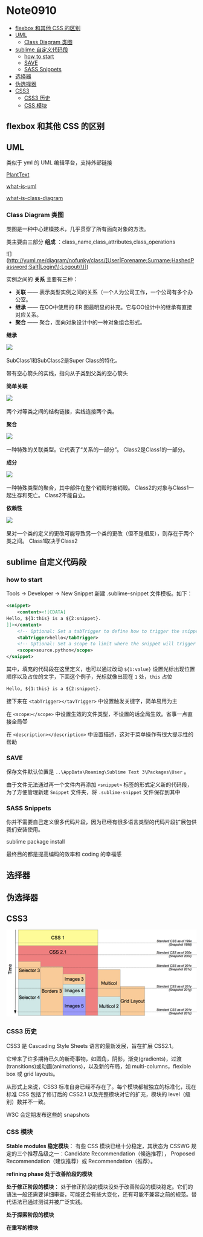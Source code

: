 # Note0910


<!-- MarkdownTOC -->

- [flexbox 和其他 CSS 的区别](#flexbox-和其他-css-的区别)
- [UML](#uml)
    - [Class Diagram 类图](#class-diagram-类图)
- [sublime 自定义代码段](#sublime-自定义代码段)
    - [how to start](#how-to-start)
    - [SAVE](#save)
    - [SASS Snippets](#sass-snippets)
- [选择器](#选择器)
- [伪选择器](#伪选择器)
- [CSS3](#css3)
    - [CSS3 历史](#css3-历史)
    - [CSS 模块](#css-模块)

<!-- /MarkdownTOC -->


## flexbox 和其他 CSS 的区别


## UML

类似于 yml 的 UML 编辑平台，支持外部链接

[PlantText](https://www.planttext.com/)

[what-is-uml](https://www.visual-paradigm.com/guide/uml-unified-modeling-language/what-is-uml/)

[what-is-class-diagram](https://www.visual-paradigm.com/guide/uml-unified-modeling-language/what-is-class-diagram/)

###  Class Diagram 类图

类图是一种中心建模技术，几乎贯穿了所有面向对象的方法。

类主要由三部分 __组成__ ：class_name,class_attributes,class_operations

![](http://yuml.me/diagram/nofunky/class/[User|Forename;Surname;HashedPassword;Salt|Login(\);Logout(\)])

实例之间的 __关系__ 主要有三种：

- __关联__ —— 表示类型实例之间的关系（一个人为公司工作，一个公司有多个办公室。
- __继承__ —— 在OO中使用的 ER 图最明显的补充。它与OO设计中的继承有直接对应关系。
- __聚合__ —— 聚合，面向对象设计中的一种对象组合形式。


__继承__

![](http://yuml.me/diagram/nofunky/class/[superClass|]^[subClass1|],[superClass|]^[subClass2|])

SubClass1和SubClass2是Super Class的特化。

带有空心箭头的实线，指向从子类到父类的空心箭头

__简单关联__

![](http://yuml.me/diagram/nofunky/class/[class1|]-[class2|])

两个对等类之间的结构链接，实线连接两个类。

__聚合__

![](http://yuml.me/diagram/nofunky/class/[class1|]1<>-*[class2|])

一种特殊的关联类型。它代表了“关系的一部分”。
Class2是Class1的一部分。

__成分__

![](http://yuml.me/diagram/nofunky/class/[class1|]1++-*[class2|])

一种特殊类型的聚合，其中部件在整个销毁时被销毁。
Class2的对象与Class1一起生存和死亡。
Class2不能自立。

__依赖性__

![](http://yuml.me/diagram/nofunky/class/[class1]-.->[class2])

果对一个类的定义的更改可能导致另一个类的更改（但不是相反），则存在于两个类之间。
Class1取决于Class2


## sublime 自定义代码段


### how to start

Tools -> Developer -> New Snippet 新建 .sublime-snippet 文件模板。如下：

```xml
<snippet>
    <content><![CDATA[
Hello, ${1:this} is a ${2:snippet}.
]]></content>
    <!-- Optional: Set a tabTrigger to define how to trigger the snippet -->
    <tabTrigger>hello</tabTrigger>
    <!-- Optional: Set a scope to limit where the snippet will trigger -->
    <scope>source.python</scope>
</snippet>
```
其中，填充的代码段在这里定义，也可以通过改动 `${1:value}` 设置光标出现位置顺序以及占位的文字，下面这个例子，光标就像出现在 `1` 处，`this` 占位

```xml
Hello, ${1:this} is a ${2:snippet}.
```

接下来在 `<tabTrigger></tavTrigger>` 中设置触发关键字，简单易用为主

在 `<scope></scope>` 中设置生效的文件类型，不设置的话全局生效。省事一点直接全局:smiling_imp:

在 `<description></description>` 中设置描述，这对于菜单操作有很大提示性的帮助

### SAVE

保存文件默认位置是 `..\AppData\Roaming\Sublime Text 3\Packages\User` 。

由于文件无法通过再一个文件内再添加 `<snippet>` 标签的形式定义新的代码段，为了方便管理新建 `Snippet` 文件夹，将 `.sublime-snippet` 文件保存到其中


### SASS Snippets

你并不需要自己定义很多代码片段，因为已经有很多语言类型的代码片段扩展包供我们安装使用。

sublime package install 

最终目的都是提高编码的效率和 coding 的幸福感


## 选择器




## 伪选择器








## CSS3

[![CSS_Modules_and_Snapshots](./image/CSS_Modules_and_Snapshots.png)](https://developer.mozilla.org/zh-CN/docs/Web/CSS/CSS3)

### CSS3 历史

CSS3 是 Cascading Style Sheets 语言的最新发展，旨在扩展 CSS2.1。

它带来了许多期待已久的新奇事物，如圆角，阴影，渐变(gradients)，过渡(transitions)或动画(animations)，以及新的布局，如 multi-columns，flexible box 或 grid layouts。

从形式上来说，CSS3 标准自身已经不存在了。每个模块都被独立的标准化，现在标准 CSS 包括了修订后的 CSS2.1 以及完整模块对它的扩充，模块的 level（级别）数并不一致。

W3C 会定期发布这些的 snapshots

### CSS 模块

__Stable modules 稳定模块__： 有些 CSS 模块已经十分稳定，其状态为 CSSWG 规定的三个推荐品级之一：Candidate Recommendation（候选推荐）， Proposed Recommendation（建议推荐）或 Recommendation（推荐）。

__refining phase 处于改善阶段的模块__

__处于修正阶段的模块__： 处于修正阶段的模块没处于改善阶段的模块稳定。它们的语法一般还需要详细审查，可能还会有些大变化，还有可能不兼容之前的规范。替代语法已通过测试并被广泛实践。

__处于探索阶段的模块__

__在重写的模块__









